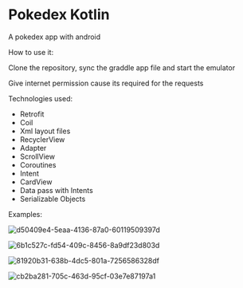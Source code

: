 # Pokedex Kotlin
A pokedex app with android

How to use it: <br>

Clone the repository, sync the graddle app file and start the emulator  <br>

Give internet permission cause its required for the requests  <br>

Technologies used:  <br>
- Retrofit  <br>
- Coil  <br>
- Xml layout files  <br>
- RecyclerView  <br>
- Adapter  <br>
- ScrollView  <br>
- Coroutines  <br>
- Intent  <br>
- CardView  <br>
- Data pass with Intents <br>
- Serializable Objects <br>


Examples:


![d50409e4-5eaa-4136-87a0-60119509397d](https://user-images.githubusercontent.com/73633803/229309013-7b35765f-d3fd-4cd7-a590-00327fd877c1.jpg)  <br>

![6b1c527c-fd54-409c-8456-8a9df23d803d](https://user-images.githubusercontent.com/73633803/229309019-5884dd85-c17f-4354-9bd1-76228bc7bbda.jpg)  <br>


![81920b31-638b-4dc5-801a-7256586328df](https://user-images.githubusercontent.com/73633803/229309029-e0bd4824-c381-4cb2-a46f-b36706d7393d.jpg)  <br>


![cb2ba281-705c-463d-95cf-03e7e87197a1](https://user-images.githubusercontent.com/73633803/229309035-17c3fd7f-74ae-4e48-b706-de95c372a1c8.jpg)  <br>
